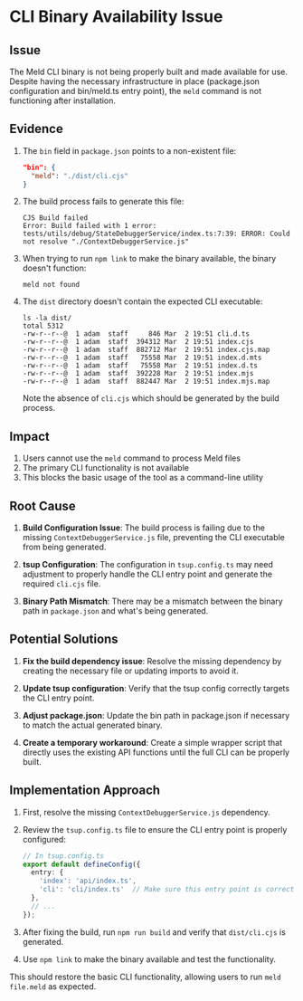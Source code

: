 # CLI Binary Availability Issue

## Issue

The Meld CLI binary is not being properly built and made available for use. Despite having the necessary infrastructure in place (package.json configuration and bin/meld.ts entry point), the `meld` command is not functioning after installation.

## Evidence

1. The `bin` field in `package.json` points to a non-existent file:
   ```json
   "bin": {
     "meld": "./dist/cli.cjs"
   }
   ```

2. The build process fails to generate this file:
   ```
   CJS Build failed
   Error: Build failed with 1 error:
   tests/utils/debug/StateDebuggerService/index.ts:7:39: ERROR: Could not resolve "./ContextDebuggerService.js"
   ```

3. When trying to run `npm link` to make the binary available, the binary doesn't function:
   ```
   meld not found
   ```

4. The `dist` directory doesn't contain the expected CLI executable:
   ```
   ls -la dist/
   total 5312
   -rw-r--r--@  1 adam  staff     846 Mar  2 19:51 cli.d.ts
   -rw-r--r--@  1 adam  staff  394312 Mar  2 19:51 index.cjs
   -rw-r--r--@  1 adam  staff  882712 Mar  2 19:51 index.cjs.map
   -rw-r--r--@  1 adam  staff   75558 Mar  2 19:51 index.d.mts
   -rw-r--r--@  1 adam  staff   75558 Mar  2 19:51 index.d.ts
   -rw-r--r--@  1 adam  staff  392228 Mar  2 19:51 index.mjs
   -rw-r--r--@  1 adam  staff  882447 Mar  2 19:51 index.mjs.map
   ```
   
   Note the absence of `cli.cjs` which should be generated by the build process.

## Impact

1. Users cannot use the `meld` command to process Meld files
2. The primary CLI functionality is not available
3. This blocks the basic usage of the tool as a command-line utility

## Root Cause

1. **Build Configuration Issue**: The build process is failing due to the missing `ContextDebuggerService.js` file, preventing the CLI executable from being generated.

2. **tsup Configuration**: The configuration in `tsup.config.ts` may need adjustment to properly handle the CLI entry point and generate the required `cli.cjs` file.

3. **Binary Path Mismatch**: There may be a mismatch between the binary path in `package.json` and what's being generated.

## Potential Solutions

1. **Fix the build dependency issue**: Resolve the missing dependency by creating the necessary file or updating imports to avoid it.

2. **Update tsup configuration**: Verify that the tsup config correctly targets the CLI entry point.

3. **Adjust package.json**: Update the bin path in package.json if necessary to match the actual generated binary.

4. **Create a temporary workaround**: Create a simple wrapper script that directly uses the existing API functions until the full CLI can be properly built.

## Implementation Approach

1. First, resolve the missing `ContextDebuggerService.js` dependency.

2. Review the `tsup.config.ts` file to ensure the CLI entry point is properly configured:
   ```typescript
   // In tsup.config.ts
   export default defineConfig({
     entry: {
       'index': 'api/index.ts',
       'cli': 'cli/index.ts'  // Make sure this entry point is correctly configured
     },
     // ...
   });
   ```

3. After fixing the build, run `npm run build` and verify that `dist/cli.cjs` is generated.

4. Use `npm link` to make the binary available and test the functionality.

This should restore the basic CLI functionality, allowing users to run `meld file.meld` as expected.